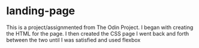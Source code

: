 # landing-page
This is a project/assignmented from The Odin Project. I began with creating the HTML for the page.
I then created the CSS page
I went back and forth between the two until I was satisfied and used flexbox